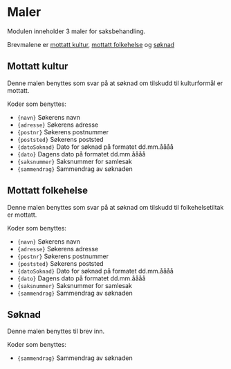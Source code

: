 # Maler

Modulen inneholder 3 maler for saksbehandling.

Brevmalene er [mottatt kultur](../templates/mottatt.kultur.docx), [mottatt folkehelse](../templates/mottatt.folkehelse.docx)
 og [søknad](../templates/soknad.docx)

## Mottatt kultur
Denne malen benyttes som svar på at søknad om tilskudd til kulturformål er mottatt.

Koder som benyttes:

- ```{navn}``` Søkerens navn
- ```{adresse}``` Søkerens adresse
- ```{postnr}``` Søkerens postnummer
- ```{poststed}``` Søkerens poststed
- ```{datoSoknad}``` Dato for søknad på formatet dd.mm.åååå
- ```{dato}``` Dagens dato på formatet dd.mm.åååå
- ```{saksnummer}``` Saksnummer for samlesak
- ```{sammendrag}``` Sammendrag av søknaden

## Mottatt folkehelse
Denne malen benyttes som svar på at søknad om tilskudd til folkehelsetiltak er mottatt.

Koder som benyttes:

- ```{navn}``` Søkerens navn
- ```{adresse}``` Søkerens adresse
- ```{postnr}``` Søkerens postnummer
- ```{poststed}``` Søkerens poststed
- ```{datoSoknad}``` Dato for søknad på formatet dd.mm.åååå
- ```{dato}``` Dagens dato på formatet dd.mm.åååå
- ```{saksnummer}``` Saksnummer for samlesak
- ```{sammendrag}``` Sammendrag av søknaden


## Søknad
Denne malen benyttes til brev inn.

Koder som benyttes:

- ```{sammendrag}``` Sammendrag av søknaden
